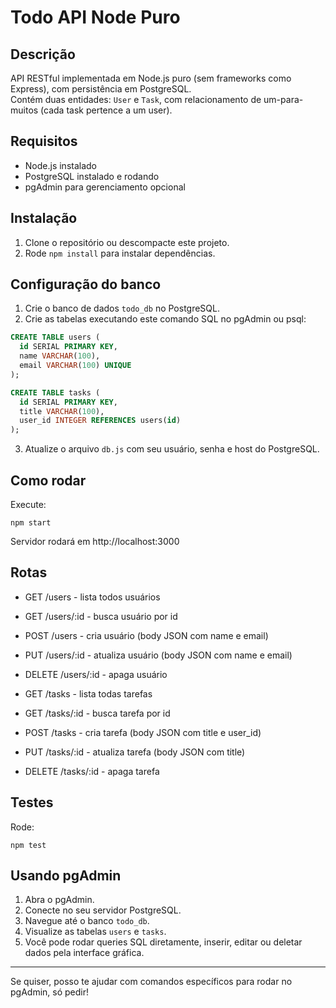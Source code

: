 
# Todo API Node Puro

## Descrição

API RESTful implementada em Node.js puro (sem frameworks como Express), com persistência em PostgreSQL.  
Contém duas entidades: `User` e `Task`, com relacionamento de um-para-muitos (cada task pertence a um user).

## Requisitos

- Node.js instalado
- PostgreSQL instalado e rodando
- pgAdmin para gerenciamento opcional

## Instalação

1. Clone o repositório ou descompacte este projeto.
2. Rode `npm install` para instalar dependências.

## Configuração do banco

1. Crie o banco de dados `todo_db` no PostgreSQL.
2. Crie as tabelas executando este comando SQL no pgAdmin ou psql:

```sql
CREATE TABLE users (
  id SERIAL PRIMARY KEY,
  name VARCHAR(100),
  email VARCHAR(100) UNIQUE
);

CREATE TABLE tasks (
  id SERIAL PRIMARY KEY,
  title VARCHAR(100),
  user_id INTEGER REFERENCES users(id)
);
```

3. Atualize o arquivo `db.js` com seu usuário, senha e host do PostgreSQL.

## Como rodar

Execute:

```
npm start
```

Servidor rodará em http://localhost:3000

## Rotas

- GET /users - lista todos usuários
- GET /users/:id - busca usuário por id
- POST /users - cria usuário (body JSON com name e email)
- PUT /users/:id - atualiza usuário (body JSON com name e email)
- DELETE /users/:id - apaga usuário

- GET /tasks - lista todas tarefas
- GET /tasks/:id - busca tarefa por id
- POST /tasks - cria tarefa (body JSON com title e user_id)
- PUT /tasks/:id - atualiza tarefa (body JSON com title)
- DELETE /tasks/:id - apaga tarefa

## Testes

Rode:

```
npm test
```

## Usando pgAdmin

1. Abra o pgAdmin.
2. Conecte no seu servidor PostgreSQL.
3. Navegue até o banco `todo_db`.
4. Visualize as tabelas `users` e `tasks`.
5. Você pode rodar queries SQL diretamente, inserir, editar ou deletar dados pela interface gráfica.

---

Se quiser, posso te ajudar com comandos específicos para rodar no pgAdmin, só pedir!
